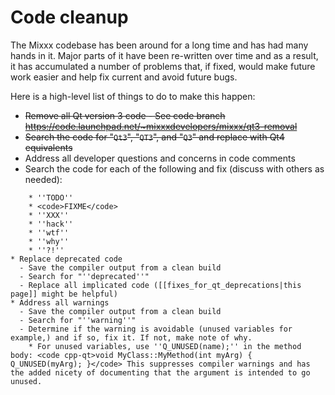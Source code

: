 # Code cleanup

The Mixxx codebase has been around for a long time and has had many
hands in it. Major parts of it have been re-written over time and as a
result, it has accumulated a number of problems that, if fixed, would
make future work easier and help fix current and avoid future bugs.

Here is a high-level list of things to do to make this happen:

  - ~~Remove all Qt version 3 code - See code branch
    <https://code.launchpad.net/~mixxxdevelopers/mixxx/qt3-removal>~~
  - ~~Search the code for "`Qt3`", "`QT3`", and "`Q3`" and replace with
    Qt4 equivalents~~
  - Address all developer questions and concerns in code comments
  - Search the code for each of the following and fix (discuss with
    others as needed):

<!-- end list -->

``` 
    * ''TODO''
    * <code>FIXME</code>
    * ''XXX''
    * ''hack''
    * ''wtf''
    * ''why''
    * ''?!''
* Replace deprecated code
  - Save the compiler output from a clean build
  - Search for "''deprecated''"
  - Replace all implicated code ([[fixes_for_qt_deprecations|this page]] might be helpful)
* Address all warnings
  - Save the compiler output from a clean build
  - Search for "''warning''"
  - Determine if the warning is avoidable (unused variables for example,) and if so, fix it. If not, make note of why. 
    * For unused variables, use ''Q_UNUSED(name);'' in the method body: <code cpp-qt>void MyClass::MyMethod(int myArg) { Q_UNUSED(myArg); }</code> This suppresses compiler warnings and has the added nicety of documenting that the argument is intended to go unused.
```
